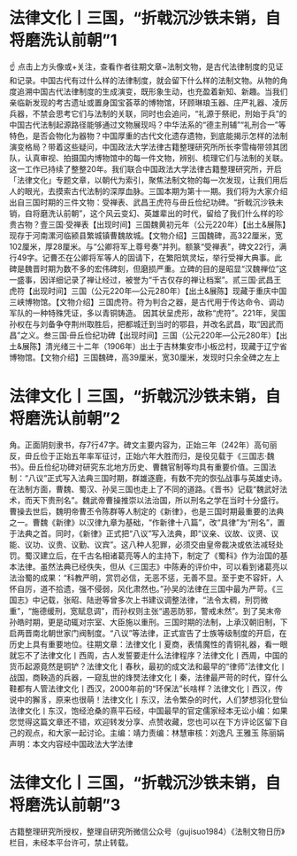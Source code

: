 # 法律文化丨三国，“折戟沉沙铁未销，自将磨洗认前朝”1

☝ 点击上方头像或+关注，查看作者往期文章~法制文物，是古代法律制度的见证和记录。中国古代有过什么样的法律制度，就会留下什么样的法制文物。从物的角度追溯中国古代法律制度的生成演变，既形象生动，也充盈着新知、新趣。当我们亲临新发现的考古遗址或置身国宝荟萃的博物馆，环顾琳琅玉器、庄严礼器、凌厉兵器，不禁会思考它们与法制的关联，同时也会追问，“礼源于祭祀，刑始于兵”的中国古代法制起源路径能够通过文物展现吗？中华法系的“德主刑辅”“礼刑合一”等特色，是否会物化为器物？中国厚重的古代文化遗存遗物，到底能揭示怎样的法制演变格局？带着这些疑问，中国政法大学法律古籍整理研究所所长李雪梅带领其团队，认真审视、拍摄国内博物馆中的每一件文物，辨别、梳理它们与法制的关联。这一工作已持续了整整20年。我们联合中国政法大学法律古籍整理研究所，开启「法律文化」专题文章，以朝代为索引，聚焦法制文物的每一次发现，让我们用后人的眼光，去摸索古代法制的深厚血脉。三国本期为第十一期。我们将为大家介绍出自三国时期的三件文物：受禅表、武昌王虎符与毌丘俭纪功碑。“折戟沉沙铁未销，自将磨洗认前朝”，这个风云变幻、英雄辈出的时代，留给了我们什么样的珍贵古物？壹三国·受禅表【出现时间】三国魏黄初元年（公元220年）【出土&展陈】现存于河南漯河临颍县繁城镇曹魏故城。【文物介绍】三国魏碑，高322厘米，宽102厘米，厚28厘米。与“公卿将军上尊号奏”并列。额篆“受禅表”，碑文22行，满行49字。记曹丕在公卿将军等人的固请下，在繁阳筑灵坛，举行受禅大典事。此碑是魏晋时期为数不多的宏伟碑刻，但磨损严重。立碑的目的是昭显“汉魏禅位”这一盛事，因详细记录了禅让经过，被誉为“千古仅存的禅让档案”。贰三国·武昌王虎符【出现时间】三国（公元220年—公元280年）【出土&展陈】现藏于重庆中国三峡博物馆。【文物介绍】三国虎符。符为判合之器，是古代用于传达命令、调动军队的一种特殊凭证，多以青铜铸造。 因其状呈虎形，故称“虎符”。221年，吴国孙权在与刘备争夺荆州取胜后，把都城迁到当时的鄂县，并改名武昌，取“因武而昌”之义。叁三国·毌丘俭纪功碑【出现时间】三国（公元220年—公元280年）【出土&展陈】清光绪三十二年（1906年）出土于吉林集安市小板岔村，现藏于辽宁省博物馆。【文物介绍】三国魏碑，高39厘米，宽30厘米，发现时只余全碑之左上

# 法律文化丨三国，“折戟沉沙铁未销，自将磨洗认前朝”2

角。正面阴刻隶书，存7行47字。碑文主要内容为，正始三年（242年）高句丽反，毌丘俭于正始五年率军征讨，正始六年大胜而归，是役见载于《三国志·魏书》。毌丘俭纪功碑对研究东北地方历史、曹魏官制等均具有重要价值。三国法制：“八议”正式写入法典三国时期，群雄逐鹿，有数不完的恢弘战事与英雄史诗。在法制方面，曹魏、蜀汉、孙吴三国也走上了不同的道路。《晋书》记载“魏武好法术，而天下贵刑名”。魏武帝曹操推崇以法治国，所以刑名之学在当时十分盛行。曹操去世后，魏明帝曹丕令陈群等人制定的《新律》，也是三国时期最重要的法典之一。曹魏《新律》以汉律九章为基础，“作新律十八篇”，改“具律”为“刑名”，置于法典之首。同时，《新律》正式把“八议”写入法典，即“议亲、议故、议贤、议能、议功、议贵、议勤、议宾”。这八种人犯罪，必须交由皇帝裁决或依法减轻处罚。蜀汉建立后，在千古名相诸葛亮等人的主持下，制定了《蜀科》作为治国的基本法律。虽然法典已经佚失，但从《三国志》中陈寿的评价中，可以看到诸葛亮以法治蜀的成果：“科教严明，赏罚必信，无恶不惩，无善不显。至于吏不容奸，人怀自厉，道不拾遗，强不侵弱，风化肃然也。”孙吴的法律在三国中最为严苛。《三国志》中记载，张昭、陆逊等曾多次上书建议调整法律，“法令太稠，刑罚微重”，“施德缓刑，宽赋息调”，而孙权则主张“遏恶防邪，警戒未然”。到了吴末帝孙皓时期，更是动辄对宗室、大臣施以重刑。三国时期的法制，上承汉朝旧制，下启两晋南北朝世家门阀制度。“八议”等法律，正式宣告了士族等级制度的开启，在历史上具有重要地位。往期文章：法律文化丨夏商，表情魔性的青铜礼器，看一眼就忘不了法律文化丨西周，古人发誓要走什么法律程序？法律文化丨西周，中国的货币起源竟然是铜铲？法律文化丨春秋，最初的成文法和最早的“律师”法律文化丨战国，商鞅造的兵器，一窥乱世的烽燹法律文化丨秦，法律最严苛的时代，穿什么鞋都有人管法律文化丨西汉，2000年前的“环保法”长啥样？法律文化丨西汉，传说中的獬豸，原来也很萌！法律文化丨东汉，法令繁杂的时代，人们梦想羽化登仙法律文化丨东汉，饱经沧桑的熹平石经，中国最早的官定儒家经本无讼小编：如果您觉得这篇文章还不错，欢迎转发分享、点赞收藏，您也可以在下方评论区留下自己的观点，和大家一起讨论。主编：靖力责编：林慧审核：刘逸凡 王雅玉 陈丽娟 声明：本文内容经中国政法大学法律

# 法律文化丨三国，“折戟沉沙铁未销，自将磨洗认前朝”3

古籍整理研究所授权，整理自研究所微信公众号（gujisuo1984）《法制文物日历》栏目，未经本平台许可，禁止转载。

